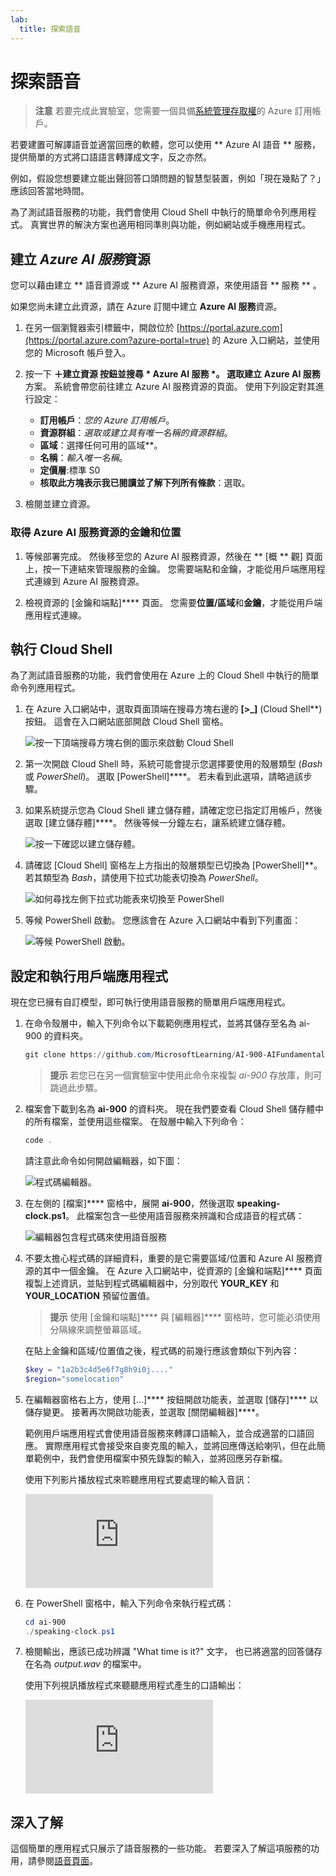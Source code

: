 ```yaml
---
lab:
  title: 探索語音
---
```


# 探索語音

> **注意** 若要完成此實驗室，您需要一個具備[系統管理存取權](https://azure.microsoft.com/free?azure-portal=true)的 Azure 訂用帳戶。

若要建置可解譯語音並適當回應的軟體，您可以使用 ** Azure AI 語音 ** 服務，提供簡單的方式將口語語言轉譯成文字，反之亦然。

例如，假設您想要建立能出聲回答口頭問題的智慧型裝置，例如「現在幾點了？」 應該回答當地時間。

為了測試語音服務的功能，我們會使用 Cloud Shell 中執行的簡單命令列應用程式。 真實世界的解決方案也適用相同準則與功能，例如網站或手機應用程式。

## 建立 *Azure AI 服務*資源

您可以藉由建立 ** 語音資源或 ** Azure AI 服務資源，來使用語音 ** 服務 ** 。

如果您尚未建立此資源，請在 Azure 訂閱中建立 **Azure AI 服務**資源。

1. 在另一個瀏覽器索引標籤中，開啟位於 [https://portal.azure.com](https://portal.azure.com?azure-portal=true) 的 Azure 入口網站，並使用您的 Microsoft 帳戶登入。

1. 按一下 **＋建立資源 **按鈕並搜尋  * Azure AI 服務 *。 選取**建立** **Azure AI 服務**方案。 系統會帶您前往建立 Azure AI 服務資源的頁面。 使用下列設定對其進行設定：
    - **訂用帳戶**：*您的 Azure 訂用帳戶*。
    - **資源群組**：*選取或建立具有唯一名稱的資源群組*。
    - **區域**：選擇任何可用的區域**。
    - **名稱**：*輸入唯一名稱*。
    - **定價層**:標準 S0
    - **核取此方塊表示我已閱讀並了解下列所有條款**：選取。

1. 檢閱並建立資源。

### 取得 Azure AI 服務資源的金鑰和位置

1. 等候部署完成。 然後移至您的 Azure AI 服務資源，然後在 ** [概 ** 觀] 頁面上，按一下連結來管理服務的金鑰。 您需要端點和金鑰，才能從用戶端應用程式連線到 Azure AI 服務資源。

1. 檢視資源的 [金鑰和端點]**** 頁面。 您需要**位置/區域**和**金鑰**，才能從用戶端應用程式連線。

## 執行 Cloud Shell

為了測試語音服務的功能，我們會使用在 Azure 上的 Cloud Shell 中執行的簡單命令列應用程式。

1. 在 Azure 入口網站中，選取頁面頂端在搜尋方塊右邊的 **[>_]** (Cloud Shell**) 按鈕。 這會在入口網站底部開啟 Cloud Shell 窗格。

    ![按一下頂端搜尋方塊右側的圖示來啟動 Cloud Shell](media/recognize-synthesize-speech/powershell-portal-guide-1.png)

1. 第一次開啟 Cloud Shell 時，系統可能會提示您選擇要使用的殼層類型 (*Bash* 或 *PowerShell*)。 選取 [PowerShell]****。 若未看到此選項，請略過該步驟。  

1. 如果系統提示您為 Cloud Shell 建立儲存體，請確定您已指定訂用帳戶，然後選取 [建立儲存體]****。 然後等候一分鐘左右，讓系統建立儲存體。

    ![按一下確認以建立儲存體。](media/recognize-synthesize-speech/powershell-portal-guide-2.png)

1. 請確認 [Cloud Shell] 窗格左上方指出的殼層類型已切換為 [PowerShell]**。 若其類型為 *Bash*，請使用下拉式功能表切換為 *PowerShell*。

    ![如何尋找左側下拉式功能表來切換至 PowerShell](media/recognize-synthesize-speech/powershell-portal-guide-3.png)

1. 等候 PowerShell 啟動。 您應該會在 Azure 入口網站中看到下列畫面：  

    ![等候 PowerShell 啟動。](media/recognize-synthesize-speech/powershell-prompt.png)

## 設定和執行用戶端應用程式

現在您已擁有自訂模型，即可執行使用語音服務的簡單用戶端應用程式。

1. 在命令殼層中，輸入下列命令以下載範例應用程式，並將其儲存至名為 ai-900 的資料夾。

    ```PowerShell
    git clone https://github.com/MicrosoftLearning/AI-900-AIFundamentals ai-900
    ```

    >**提示** 若您已在另一個實驗室中使用此命令來複製 *ai-900* 存放庫，則可跳過此步驟。

1. 檔案會下載到名為 **ai-900** 的資料夾。 現在我們要查看 Cloud Shell 儲存體中的所有檔案，並使用這些檔案。 在殼層中輸入下列命令：

     ```PowerShell
    code .
    ```

    請注意此命令如何開啟編輯器，如下圖：

    ![程式碼編輯器。](media/recognize-synthesize-speech/powershell-portal-guide-4.png)

1. 在左側的 [檔案]**** 窗格中，展開 **ai-900**，然後選取 **speaking-clock.ps1**。 此檔案包含一些使用語音服務來辨識和合成語音的程式碼：

    ![編輯器包含程式碼來使用語音服務](media/recognize-synthesize-speech/speaking-clock-code.png)

1. 不要太擔心程式碼的詳細資料，重要的是它需要區域/位置和 Azure AI 服務資源的其中一個金鑰。 在 Azure 入口網站中，從資源的 [金鑰和端點]**** 頁面複製上述資訊，並貼到程式碼編輯器中，分別取代 **YOUR_KEY** 和 **YOUR_LOCATION** 預留位置值。

    > **提示** 使用 [金鑰和端點]**** 與 [編輯器]**** 窗格時，您可能必須使用分隔線來調整螢幕區域。

    在貼上金鑰和區域/位置值之後，程式碼的前幾行應該會類似下列內容：

    ```PowerShell
    $key = "1a2b3c4d5e6f7g8h9i0j...."
    $region="somelocation"
    ```

1. 在編輯器窗格右上方，使用 [...]**** 按鈕開啟功能表，並選取 [儲存]**** 以儲存變更。 接著再次開啟功能表，並選取 [關閉編輯器]****。

    範例用戶端應用程式會使用語音服務來轉譯口語輸入，並合成適當的口語回應。 實際應用程式會接受來自麥克風的輸入，並將回應傳送給喇叭，但在此簡單範例中，我們會使用檔案中預先錄製的輸入，並將回應另存新檔。

    使用下列影片播放程式來聆聽應用程式要處理的輸入音訊：

    <div class="embeddedvideo"><iframe src="https://www.microsoft.com/videoplayer/embed/RWMAvi" frameborder="0" allowfullscreen="true" data-linktype="external"></iframe></div>

1. 在 PowerShell 窗格中，輸入下列命令來執行程式碼：

    ```PowerShell
    cd ai-900
    ./speaking-clock.ps1
    ```

1. 檢閱輸出，應該已成功辨識 "What time is it?" 文字， 也已將適當的回答儲存在名為 *output.wav* 的檔案中。

    使用下列視訊播放程式來聽聽應用程式產生的口語輸出：

    <div class="embeddedvideo"><iframe src="https://www.microsoft.com/videoplayer/embed/RWMSIU" frameborder="0" allowfullscreen="true" data-linktype="external"></iframe></div>

## 深入了解

這個簡單的應用程式只展示了語音服務的一些功能。 若要深入了解這項服務的功用，請參閱[語音頁面](https://azure.microsoft.com/services/cognitive-services/speech-services/)。
